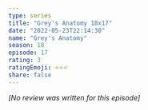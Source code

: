 ```yaml
---
type: series
title: "Grey's Anatomy 18x17"
date: "2022-05-23T22:14:30"
name: "Grey's Anatomy"
season: 18
episode: 17
rating: 3
ratingEmoji: ⭐️⭐️⭐️
share: false
---
```


*[No review was written for this episode]*
